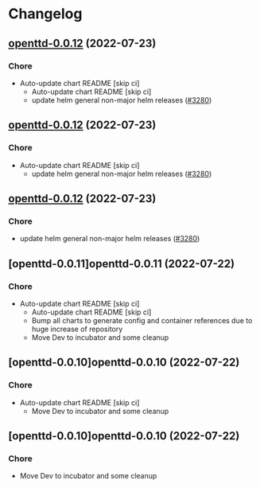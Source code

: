 # Changelog



## [openttd-0.0.12](https://github.com/truecharts/apps/compare/openttd-0.0.11...openttd-0.0.12) (2022-07-23)

### Chore

- Auto-update chart README [skip ci]
  - Auto-update chart README [skip ci]
  - update helm general non-major helm releases ([#3280](https://github.com/truecharts/apps/issues/3280))




## [openttd-0.0.12](https://github.com/truecharts/apps/compare/openttd-0.0.11...openttd-0.0.12) (2022-07-23)

### Chore

- Auto-update chart README [skip ci]
  - update helm general non-major helm releases ([#3280](https://github.com/truecharts/apps/issues/3280))




## [openttd-0.0.12](https://github.com/truecharts/apps/compare/openttd-0.0.11...openttd-0.0.12) (2022-07-23)

### Chore

- update helm general non-major helm releases ([#3280](https://github.com/truecharts/apps/issues/3280))




## [openttd-0.0.11]openttd-0.0.11 (2022-07-22)

### Chore

- Auto-update chart README [skip ci]
  - Auto-update chart README [skip ci]
  - Bump all charts to generate config and container references due to huge increase of repository
  - Move Dev to incubator and some cleanup




## [openttd-0.0.10]openttd-0.0.10 (2022-07-22)

### Chore

- Auto-update chart README [skip ci]
  - Move Dev to incubator and some cleanup




## [openttd-0.0.10]openttd-0.0.10 (2022-07-22)

### Chore

- Move Dev to incubator and some cleanup
